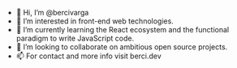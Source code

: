 - 👋 Hi, I’m @bercivarga
- 👀 I’m interested in front-end web technologies.
- 🌱 I’m currently learning the React ecosystem and the functional paradigm to write JavaScript code.
- 💞️ I’m looking to collaborate on ambitious open source projects.
- 📫 For contact and more info visit berci.dev
<!---
bercivarga/bercivarga is a ✨ special ✨ repository because its `README.md` (this file) appears on your GitHub profile.
You can click the Preview link to take a look at your changes.
--->
